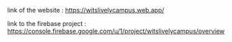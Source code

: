 link of the website : https://witslivelycampus.web.app/

link to the firebase project : https://console.firebase.google.com/u/1/project/witslivelycampus/overview
